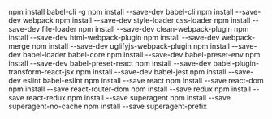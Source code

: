 npm install babel-cli -g
npm install --save-dev babel-cli
npm install --save-dev webpack
npm install --save-dev style-loader css-loader
npm install --save-dev file-loader
npm install --save-dev clean-webpack-plugin
npm install --save-dev html-webpack-plugin
npm install --save-dev webpack-merge
npm install --save-dev uglifyjs-webpack-plugin
npm install --save-dev babel-loader babel-core
npm install --save-dev babel-preset-env
npm install --save-dev babel-preset-react
npm install --save-dev babel-plugin-transform-react-jsx
npm install --save-dev babel-jest
npm install --save-dev eslint babel-eslint
npm install --save react
npm install --save react-dom
npm install --save react-router-dom
npm install --save redux
npm install --save react-redux
npm install --save superagent
npm install --save superagent-no-cache
npm install --save superagent-prefix
